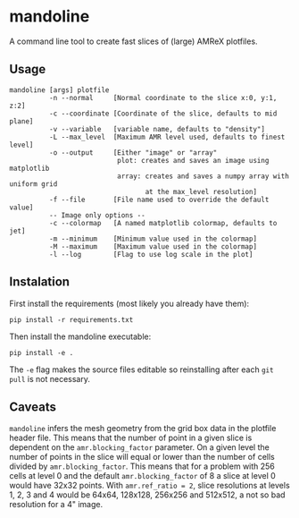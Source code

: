 # mandoline

A command line tool to create fast slices of (large) AMReX plotfiles.

## Usage

```
mandoline [args] plotfile
          -n --normal     [Normal coordinate to the slice x:0, y:1, z:2]
          -c --coordinate [Coordinate of the slice, defaults to mid plane]
          -v --variable   [variable name, defaults to "density"]
          -L --max_level  [Maximum AMR level used, defaults to finest level]
          -o --output     [Either "image" or "array"
                           plot: creates and saves an image using matplotlib
                           array: creates and saves a numpy array with uniform grid
                                  at the max_level resolution]
          -f --file       [File name used to override the default value]
          -- Image only options --
          -c --colormap   [A named matplotlib colormap, defaults to jet]
          -m --minimum    [Minimum value used in the colormap]
          -M --maximum    [Maximum value used in the colormap]
          -l --log        [Flag to use log scale in the plot]
```

## Instalation

First install the requirements (most likely you already have them):
```
pip install -r requirements.txt
```
Then install the mandoline executable:
```
pip install -e .
```
The `-e` flag makes the source files editable so reinstalling after each `git pull` is not necessary.

## Caveats

`mandoline` infers the mesh geometry from the grid box data in the plotfile header file. 
This means that the number of point in a given slice is dependent on the `amr.blocking_factor` parameter.
On a given level the number of points in the slice will equal or lower than the number of cells divided by `amr.blocking_factor`.
This means that for a problem with 256 cells at level 0 and the default `amr.blocking_factor` of 8 a slice at level 0 would have 32x32 points. 
With `amr.ref_ratio = 2`, slice resolutions at levels 1, 2, 3 and 4 would be 64x64, 128x128, 256x256 and 512x512, a not so bad resolution for a 4" image. 

